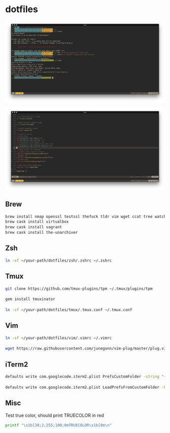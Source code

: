 # dotfiles

![terminal screenshot](/screenshots/terminal.png?raw=true)

![vim screenshot](/screenshots/vim.png?raw=true)

## Brew
```bash
brew install nmap openssl testssl thefuck tldr vim wget ccat tree watch tig httpie reattach-to-user-namespace antigen terraform
brew cask install virtualbox
brew cask install vagrant
brew cask install the-unarchiver
```

## Zsh

```bash
ln -sf ~/your-path/dotfiles/zsh/.zshrc ~/.zshrc
```

## Tmux
```bash
git clone https://github.com/tmux-plugins/tpm ~/.tmux/plugins/tpm

gem install tmuxinator

ln -sf ~/your-path/dotfiles/tmux/.tmux.conf ~/.tmux.conf
```

## Vim

```bash
ln -sf ~/your-path/dotfiles/vim/.vimrc ~/.vimrc

wget https://raw.githubusercontent.com/junegunn/vim-plug/master/plug.vim -O ~/.vim/autoload/plug.vim
```

## iTerm2

```bash
defaults write com.googlecode.iterm2.plist PrefsCustomFolder -string "~/your-path/dotfiles/iterm2/com.googlecode.iterm2.plist"

defaults write com.googlecode.iterm2.plist LoadPrefsFromCustomFolder -bool true
```

## Misc

Test true color, should print TRUECOLOR in red
```bash
printf "\x1b[38;2;255;100;0mTRUECOLOR\x1b[0m\n"
```

